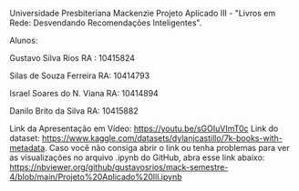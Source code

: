 Universidade Presbiteriana Mackenzie
Projeto Aplicado III - "Livros em Rede: Desvendando Recomendações Inteligentes".

Alunos:

Gustavo Silva Rios
RA : 10415824

Silas de Souza Ferreira
RA: 10414793

Israel Soares do N. Viana 
RA: 10414894

Danilo Brito da Silva
RA: 10415882

Link da Apresentação em Vídeo: https://youtu.be/sGOIuVImT0c 
Link do dataset: https://www.kaggle.com/datasets/dylanjcastillo/7k-books-with-metadata.
Caso você não consiga abrir o link ou tenha problemas para ver as visualizações no arquivo .ipynb do GitHub, abra esse link abaixo:
https://nbviewer.org/github/gustavosrios/mack-semestre-4/blob/main/Projeto%20Aplicado%20lll.ipynb 
